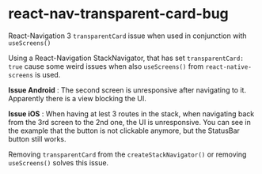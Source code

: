 # react-nav-transparent-card-bug

React-Navigation 3 `transparentCard` issue when used in conjunction with `useScreens()`

Using a React-Navigation StackNavigator, that has set `transparentCard: true` cause some weird issues when also `useScreens()` from `react-native-screens` is used.

**Issue Android** : The second screen is unresponsive after navigating to it. Apparently there is a view blocking the UI.

**Issue iOS** : When having at lest 3 routes in the stack, when navigating back from the 3rd screen to the 2nd one, the UI is unresponsive. You can see in the example that the button is not clickable anymore, but the StatusBar button still works.


Removing `transparentCard` from the `createStackNavigator()` or removing `useScreens()` solves this issue.
